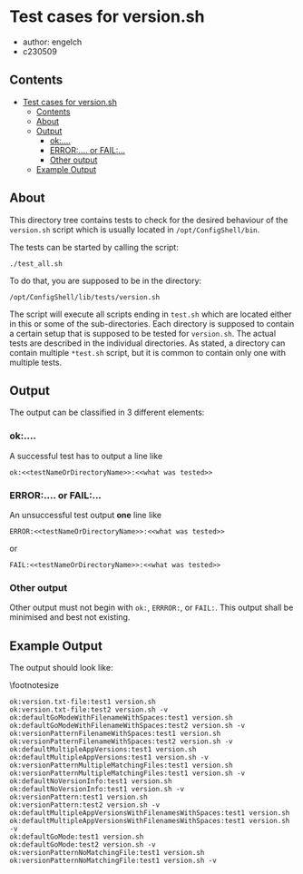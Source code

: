# Test cases for version.sh

- author: engelch
- c230509

## Contents

- [Test cases for version.sh](#test-cases-for-versionsh)
  - [Contents](#contents)
  - [About](#about)
  - [Output](#output)
    - [ok:....](#ok)
    - [ERROR:.... or FAIL:...](#error-or-fail)
    - [Other output](#other-output)
  - [Example Output](#example-output)


## About

This directory tree contains tests to check for the desired behaviour of the `version.sh` script which is usually located in `/opt/ConfigShell/bin`.

The tests can be started by calling the script:

```shell
./test_all.sh
```

To do that, you are supposed to be in the directory:

```shell
/opt/ConfigShell/lib/tests/version.sh
```

The script will execute all scripts ending in `test.sh` which are located either in this or some of the sub-directories.
Each directory is supposed to contain a certain setup that is supposed to be tested for `version.sh`.
The actual tests are described in the individual directories.
As stated, a directory can contain multiple `*test.sh` script, but it is common to contain only one with multiple tests.

## Output

The output can be classified in 3 different elements:

### ok:....

A successful test has to output a line like

```shell
ok:<<testNameOrDirectoryName>>:<<what was tested>>
```

### ERROR:.... or FAIL:...

An unsuccessful test output **one** line like

```shell
ERROR:<<testNameOrDirectoryName>>:<<what was tested>>
```

or

```shell
FAIL:<<testNameOrDirectoryName>>:<<what was tested>>
```

### Other output

Other output must not begin with `ok:`, `ERRROR:`, or `FAIL:`. This output shall be minimised and best not existing.

## Example Output

The output should look like:

\footnotesize
```shell
ok:version.txt-file:test1 version.sh
ok:version.txt-file:test2 version.sh -v
ok:defaultGoModeWithFilenameWithSpaces:test1 version.sh
ok:defaultGoModeWithFilenameWithSpaces:test2 version.sh -v
ok:versionPatternFilenameWithSpaces:test1 version.sh
ok:versionPatternFilenameWithSpaces:test2 version.sh -v
ok:defaultMultipleAppVersions:test1 version.sh
ok:defaultMultipleAppVersions:test1 version.sh -v
ok:versionPatternMultipleMatchingFiles:test1 version.sh
ok:versionPatternMultipleMatchingFiles:test1 version.sh -v
ok:defaultNoVersionInfo:test1 version.sh
ok:defaultNoVersionInfo:test1 version.sh -v
ok:versionPattern:test1 version.sh
ok:versionPattern:test2 version.sh -v
ok:defaultMultipleAppVersionsWithFilenamesWithSpaces:test1 version.sh
ok:defaultMultipleAppVersionsWithFilenamesWithSpaces:test1 version.sh -v
ok:defaultGoMode:test1 version.sh
ok:defaultGoMode:test2 version.sh -v
ok:versionPatternNoMatchingFile:test1 version.sh
ok:versionPatternNoMatchingFile:test1 version.sh -v
```
